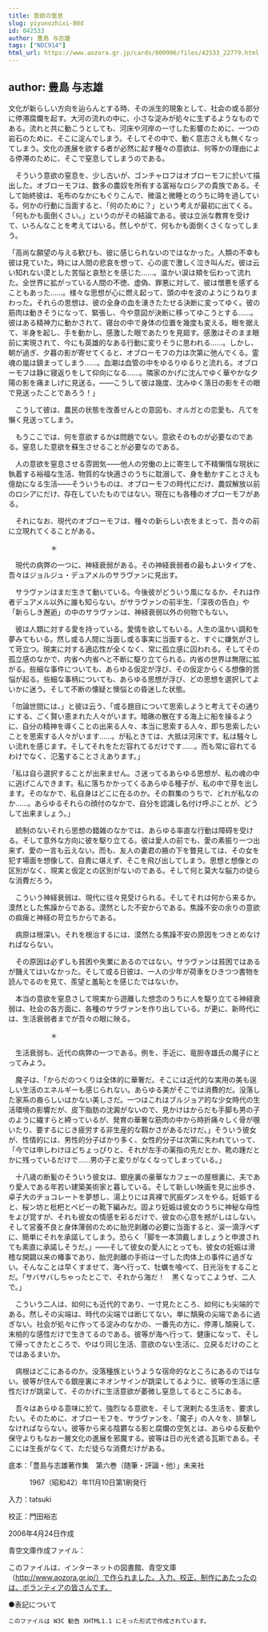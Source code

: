 ```yaml
---
title: 意欲の窒息
slug: yiyunozhixi-80d
id: 042533
author: 豊島 与志雄
tags: ["NDC914"]
html_url: https://www.aozora.gr.jp/cards/000906/files/42533_22779.html
---
```


## author: 豊島 与志雄

文化が新らしい方向を辿らんとする時、その派生的現象として、社会の或る部分に停滞腐爛を起す。大河の流れの中に、小さな淀みが処々に生ずるようなものである。流れと共に動こうとしても、河床や河岸の一寸した影響のために、一つの岩石のために、そこに淀んでしまう。そしてその中で、動く意志さえも無くなってしまう。文化の進展を欲する者が必然に起す種々の意欲は、何等かの理由による停滞のために、そこで窒息してしまうのである。

　そういう意欲の窒息を、少し古いが、ゴンチャロフはオブローモフに於いて描出した。オブローモフは、数多の農奴を所有する富裕なロシアの貴族である。そして始終彼は、毛布のなかにもぐりこんで、微温と微睡とのうちに時を過している。何かの行動に当面すると、「何のために？」という考えが最初に出てくる。「何もかも面倒くさい。」というのがその結論である。彼は立派な教育を受けて、いろんなことを考えてはいる。然しやがて、何もかも面倒くさくなってしまう。

「高尚な願望の与える歓びも、彼に感じられないのではなかった。人類の不幸も彼は見ていた。時には人間の悲哀を想って、心の底で激しく泣き叫んだ。彼は云い知れない漠とした苦悩と哀愁とを感じた……。温かい涙は頬を伝わって流れた。全世界に拡がっている人間の不徳、虚偽、罪悪に対して、彼は憎悪を感ずることもあった……。様々な思想が心に燃え起って、頭の中を波のようにうねりまわった。それらの思想は、彼の全身の血を湧きたたせる決断に変ってゆく。彼の筋肉は動きそうになって、緊張し、今や意図が決断に移ってゆこうとする……。彼はある精神力に動かされて、寝台の中で身体の位置を幾度も変える。眼を据えて、半身を起し、手を動かし、感激した眼であたりを見廻す。感激はそのまま眼前に実現されて、今にも英雄的なある行動に変りそうに思われる……。しかし、朝が過ぎ、夕暮の影が寄せてくると、オブローモフの力は次第に弛んでくる。霊魂の嵐は鎮まってしまう……。血潮は血管の中をゆるりゆるりと流れる。オブローモフは静に寝返りをして仰向になる……。隣家のかげに沈んでゆく華やかな夕陽の影を痛ましげに見送る。――こうして彼は幾度、沈みゆく落日の影をその眼で見送ったことであろう！」

　こうして彼は、農民の状態を改善せんとの意図も、オルガとの恋愛も、凡てを懶く見送ってしまう。

　もうここでは、何を意欲するかは問題でない。意欲そのものが必要なのである。窒息した意欲を蘇生させることが必要なのである。

　人の意欲を窒息させる雰囲気――他人の労働の上に寄生して不精懶惰な現状に執着する裕福な生活、物質的な快適さのうちに耽溺して、身を動かすことさえも億劫になる生活――そういうものは、オブローモフの時代にだけ、農奴解放以前のロシアにだけ、存在していたものではない。現在にも各種のオブローモフがある。

　それになお、現代のオブローモフは、種々の新らしい衣をまとって、吾々の前に立現れてくることがある。

　　　　　　＊

　現代の病弊の一つに、神経衰弱がある。その神経衰弱者の最もよいタイプを、吾々はジョルジュ・デュアメルのサラヴァンに見出す。

　サラヴァンはまだ生きて動いている。今後彼がどういう風になるか、それは作者デュアメル以外に誰も知らない。がサラヴァンの前半生、「深夜の告白」や「新らしき邂逅」の中のサラヴァンは、神経衰弱以外の何物でもない。

　彼は人類に対する愛を持っている。愛情を欲してもいる。人生の温かい調和を夢みてもいる。然し或る人間に当面し或る事実に当面すると、すぐに嫌気がさして苛立つ。現実に対する適応性が全くなく、常に孤立感に囚われる。そしてその孤立感のなかで、内省へ内省へと不断に駆り立てられる。内省の世界は無限に拡がる。些細な事件についても、あらゆる仮定が浮び、その仮定からくる想像的苦悩が起る。些細な事柄についても、あらゆる思想が浮び、どの思想を選択してよいかに迷う。そして不断の懐疑と懊悩との昏迷した状態。

「勿論世間には、」と彼は云う、「或る題目について思索しようと考えてその通りにする、ごく賢い恵まれた人々がいます。暗礁の散在する海上に船を操るように、自分の精神を導くことの出来る人々、本当に思索する人々、即ち思索したいことを思索する人々がいます……。が私ときては、大抵は河床です。私は騒々しい流れを感じます。そしてそれをただ容れてるだけです……。而も常に容れてるわけでなく、氾濫することさえあります。」

「私は自ら選択することが出来ません。さ迷ってるあらゆる思想が、私の魂の中に逃げこんできます。私に落ちかかってくるあらゆる種子が、私の中で芽を出します。そのなかで、私自身はどこに在るのか。その群集のうちで、どれが私なのか……。あらゆるそれらの顔付のなかで、自分を認識し名付け呼ぶことが、どうして出来ましょう。」

　統制のないそれら思想の錯雑のなかでは、あらゆる率直な行動は障碍を受ける。そして意外な方向に彼を駆り立てる。彼は愛人の前でも、愛の素振り一つ出来ず、愛の一言も云えない。而も、友人の妻君の腋の下を瞥見しては、その女を犯す場面を想像して、自責に堪えず、そこを飛び出してしまう。思想と想像との区別がなく、現実と仮定との区別がないのである。そして何と莫大な脳力の徒らな消費だろう。

　こういう神経衰弱は、現代に往々見受けられる。そしてそれは何から来るか。漠然とした焦躁からである。漠然とした不安からである。焦躁不安の余りの意欲の痲痺と神経の苛立ちからである。

　病原は根深い。それを根治するには、漠然たる焦躁不安の原因をつきとめなければならない。

　その原因は必ずしも貧困や失業にあるのではない。サラヴァンは貧困ではあるが饑えてはいなかった。そして或る日彼は、一人の少年が荷車をひきつつ書物を読んでるのを見て、羨望と羞恥とを感じたではないか。

　本当の意欲を窒息さして現実から遊離した想念のうちに人を駆り立てる神経衰弱は、社会の各方面に、各種のサラヴァンを作り出している。が更に、新時代には、生活衰弱者までが吾々の眼に映る。

　　　　　　＊

　生活衰弱も、近代の病弊の一つである。例を、手近に、竜胆寺雄氏の魔子にとってみよう。

　魔子は、「からだのつくりは全体的に華奢だ。そこには近代的な実用の美も逞しい生活のエネルギーも感じられない。あらゆる美がそこでは消費的だ。没落した家系の裔らしいはかない美しさだ。一つはこれはブルジョア的な少女時代の生活環境の影響だが、皮下脂肪の沈澱がないので、見かけはからだも手脚も男の子のように繊すらと締っているが、発育の華奢な筋肉の中から時折痛々しく骨が覗いたり、要するにじき疲労する非生産的な靱かさがあるだけだ。」そういう彼女が、性情的には、男性的分子ばかり多く、女性的分子は次第に失われていって、「今では申しわけほどちょっぴりと、それが左手の薬指の先だとか、靴の踵だとかに残っているだけで……男の子と変りがなくなってしまっている。」

　十八歳の断髪のそういう彼女は、銀座裏の豪華なカフェーの屋根裏に、夫であり愛人である年若い建築美術家と暮している。そして新しい映画を見に出歩き、卓子大のチョコレートを夢想し、湯上りには真裸で尻振ダンスをやる。妊娠すると、桜ン坊と枇杷とベビーの靴下編みだ。固より妊娠は彼女のうちに神秘な母性をよび覚すが、それも彼女の情感を彩るだけで、彼女の心意を撼がしはしない。そして営養不良と身体薄弱のために胎児剥離の必要に当面すると、涙一滴浮べずに、簡単にそれを承諾してしまう。恐らく「脚を一本頂戴しましょうと申渡されても素直に承諾しそうだ。」――そして彼女の愛人にとっても、彼女の妊娠は滑稽な開闢以来の椿事であり、胎児剥離の手術は一寸した肉体上の事件に過ぎない。そんなことは早くすませて、海へ行って、牡蠣を喰べて、日光浴をすることだ。「サバサバしちゃったとこで、それから海だ！　黒くなってこようぜ、二人で。」

　こういう二人は、如何にも近代的であり、一寸見たところ、如何にも尖端的である。然しその尖端は、時代の尖端では断じてない。単に頽廃の尖端であるに過ぎない。社会が処々に作ってる淀みのなかの、一番先の方に、停滞し頽廃して、末梢的な感性だけで生きてるのである。彼等が海へ行って、健康になって、そして帰ってきたところで、やはり同じ生活、意欲のない生活に、立戻るだけのことではあるまいか。

　病根はどこにあるのか。没落種族というような宿命的なところにあるのではない。彼等が住んでる銀座裏にネオンサインが跳梁してるように、彼等の生活に感性だけが跳梁して、そのかげに生活意欲が萎微し窒息してるところにある。

　吾々はあらゆる意味に於て、強烈なる意欲を、そして溌剌たる生活を、要求したい。そのために、オブローモフを、サラヴァンを、「魔子」の人々を、排撃しなければならない。彼等から来る陰欝なる影と腐爛の空気とは、あらゆる反動や保守よりもなお一層文化の進展を邪魔する。彼等は日の光を遮る瓦斯である。そこには生長がなくて、ただ徒らな消費だけがある。













底本：「豊島与志雄著作集　第六巻（随筆・評論・他）」未来社


　　　1967（昭和42）年11月10日第1刷発行

入力：tatsuki

校正：門田裕志

2006年4月24日作成

青空文庫作成ファイル：

このファイルは、インターネットの図書館、青空文庫（http://www.aozora.gr.jp/）で作られました。入力、校正、制作にあたったのは、ボランティアの皆さんです。











●表記について


	このファイルは W3C 勧告 XHTML1.1 にそった形式で作成されています。